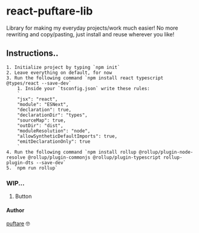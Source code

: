 # react-puftare-lib

Library for making my everyday projects/work much easier! No more rewriting and copy/pasting, just install and reuse wherever you like!

## Instructions..

    1. Initialize project by typing `npm init`
    2. Leave everything on default, for now
    3. Run the following command `npm install react typescript @types/react --save-dev`
        1. Inside your `tsconfig.json` write these rules:
        `
        "jsx": "react",
        "module": "ESNext",
        "declaration": true,
        "declarationDir": "types",
        "sourceMap": true,
        "outDir": "dist",
        "moduleResolution": "node",
        "allowSyntheticDefaultImports": true,
        "emitDeclarationOnly": true
        `
    4. Run the following command `npm install rollup @rollup/plugin-node-resolve @rollup/plugin-commonjs @rollup/plugin-typescript rollup-plugin-dts --save-dev`
    5. `npm run rollup`

### WIP...

1. Button

#### Author

[puftare][def] 🤓

[def]: https://github.com/puftare
